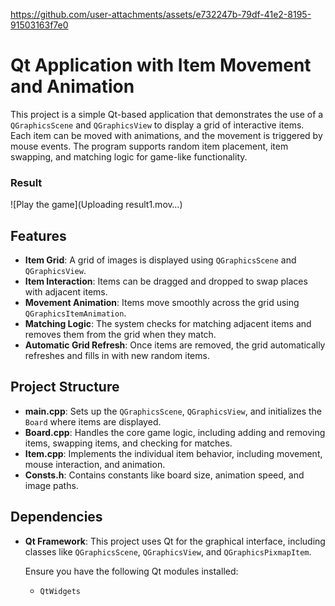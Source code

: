 
https://github.com/user-attachments/assets/e732247b-79df-41e2-8195-91503163f7e0
# Qt Application with Item Movement and Animation

This project is a simple Qt-based application that demonstrates the use of a `QGraphicsScene` and `QGraphicsView` to display a grid of interactive items. Each item can be moved with animations, and the movement is triggered by mouse events. The program supports random item placement, item swapping, and matching logic for game-like functionality.

### Result

<!--video-->
![Play the game](Uploading result1.mov…)


## Features

- **Item Grid**: A grid of images is displayed using `QGraphicsScene` and `QGraphicsView`.
- **Item Interaction**: Items can be dragged and dropped to swap places with adjacent items.
- **Movement Animation**: Items move smoothly across the grid using `QGraphicsItemAnimation`.
- **Matching Logic**: The system checks for matching adjacent items and removes them from the grid when they match.
- **Automatic Grid Refresh**: Once items are removed, the grid automatically refreshes and fills in with new random items.

## Project Structure

- **main.cpp**: Sets up the `QGraphicsScene`, `QGraphicsView`, and initializes the `Board` where items are displayed.
- **Board.cpp**: Handles the core game logic, including adding and removing items, swapping items, and checking for matches.
- **Item.cpp**: Implements the individual item behavior, including movement, mouse interaction, and animation.
- **Consts.h**: Contains constants like board size, animation speed, and image paths.

## Dependencies

- **Qt Framework**: This project uses Qt for the graphical interface, including classes like `QGraphicsScene`, `QGraphicsView`, and `QGraphicsPixmapItem`.
  
  Ensure you have the following Qt modules installed:
  - `QtWidgets`

